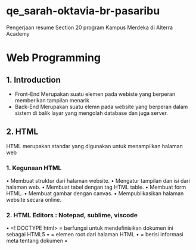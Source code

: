 # qe_sarah-oktavia-br-pasaribu

Pengerjaan resume Section 20 program Kampus Merdeka di Alterra Academy

# Web Programming

## 1. Introduction

- Front-End
  Merupakan suatu elemen pada webiste yang berperan memberikan tampilan menarik
- Back-End
  Merupakan suatu elemn pada website yang berperan dalam sistem di balik layar yang mengolah database dan juga server.

## 2. HTML

HTML merupakan standar yang digunakan untuk menampilkan halaman web

### 1. Kegunaan HTML

• Membuat struktur dari halaman website.
• Mengatur tampilan dan isi dari halaman web.
• Membuat tabel dengan tag HTML table.
• Membuat form HTML.
• Membuat gambar dengan canvas.
• Mempublikasikan halaman website secara online.

### 2. HTML Editors : Notepad, sublime, viscode

• <! DOCTYPE html> = berfungsi untuk mendefinisikan dokumen ini sebagai HTML5
• <html> = elemen root dari halaman HTML
• <head> = berisi informasi meta tentang dokumen
• <title> = menentukan judul untuk dokumen
• <body> = berisi konten halaman yang terlihat

### 3. TAG HTML

• Tag div : untuk konten
• Tag heading : <h1>-<h6> dan tag paragraf <p>
• Styling : <strong>=lebih tebal, <em>=italic, <s>=text garis tercoret>, <br>=garis baru
• tag link : <a href="">
• tag image : <img src="">
• tag list : <ol> <li> <ul type = "">
• tag form : <form><fieldsheet><label><input id="" type="" placeholder="">

## 3. CSS

### 1 Analogi CSS (Cascading Style Sheet)

CSS digunakan untuk menghias halaman web seperti color, size, font background, width, height, dll dan mengatur halaman web(float, align display, psosition)

### 2. Menambah file css

• External : <link rel=”stylesheet” href=”main.css”>
• Internal : Didefinisikan di dalam elemen <style>, di dalam bagian <head> atau <body>.
• Inline : <h1 style=”color: #19355f;”>Hello World</h1>
Syntax
h1{ color: pink; font-size: 15px; }

### 3. CSS Selector

• ID: (#) tiap elemen memiliki satu tag id, pada 1 halaman tidak boleh ada 2 penamaan id yang berbeda
• Class : (.) tag class dengan nama sama dapat digunakan berulang pada satu halaman satu elemen boleh punya class berbeda yang lebih dari satu

### 4. CSS Grouping

Teknik menuliskan perintah CSS dimana elemen yang memiliki style CSS yang sama akan dikelompokkan/digroupkan dengan elemen lainnya. Tujuannya ialah untuk meminimalisir penulisan perintah CSS yang sama secara berulang-ulang.

### 5. CSS Font

• Font : Menetapkan semua properti font dalam satu deklarasi
• Font-family : Menentukan kelompok font teks
• Font-size : Menentukan ukuran font teks
• Font-weight : Menentukan ketebalan untuk font teks
• Font-style : Menentukan font teks menjadi miring

### 6. CSS Background

- Background-color : Menetapkan warna background pada suatu elemen
- Background-image : Menentukan gambar background pada suatu elemen
- Background-repeat :Menentukan gambar background untuk di ulang
- Background-size : Menentukan ukuran gambar untuk background
- Background-position : Mengatur posisi awal gambar

### 7. CSS Link Event

- :hover = Kondisi style ketika mouse berada diatas elemen.
- :active = Style ketika link “a” ditekan.
- :visited = Style dimana elemen link “a” telah di kunjungi / di klik.

### 8. CSS Transisi

Transisi CSS ditujukan untuk mengubah value properti dengan lebih halus dalam durasi yang ditentukan

### 9. CSS Display

Ditujukan untuk tampilan dari elemen

- Block : Elemen block selalu dimulai pada baris baru. (dimulai dari kiri ke kanan).
- Inline-block : Elemen inline-block membutuhkan lebar sesuai yang diperlukan.
- None : Menyembunyikan elemen untuk tidak ditampilkan.

### 10. CSS Table

- Border : Menambahkan border pada table, th dan td
- Border-collapse : Membuat border menjadi single border
- :nth-child(even) : Membuat background stripe
